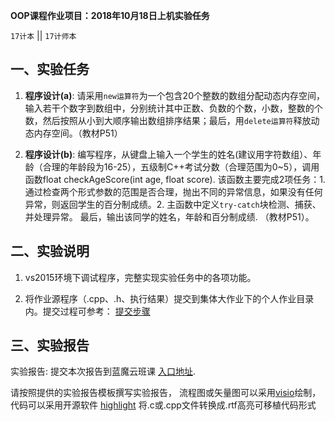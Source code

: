 **OOP课程作业项目：2018年10月18日上机实验任务**

`17计本`  || `17计师本`

## 一、实验任务

1. **程序设计(a)**: 请采用`new运算符`为一个包含20个整数的数组分配动态内存空间，输入若干个数字到数组中，分别统计其中正数、负数的个数，小数，整数的个数，然后按照从小到大顺序输出数组排序结果；最后，用`delete运算符`释放动态内存空间。（教材P51）


2. **程序设计(b)**: 编写程序，从键盘上输入一个学生的姓名(建议用字符数组）、年龄（合理的年龄段为16-25），五级制C++考试分数（合理范围为0~5），调用函数float checkAgeScore(int age, float score). 该函数主要完成2项任务：1.通过检查两个形式参数的范围是否合理，抛出不同的异常信息，如果没有任何异常，则返回学生的百分制成绩。2. 主函数中定义`try-catch`块检测、捕获、并处理异常。 最后，输出该同学的姓名，年龄和百分制成绩.
（教材P51）。


## 二、实验说明

1. vs2015环境下调试程序，完整实现实验任务中的各项功能。

2. 将作业源程序（.cpp、.h、执行结果）提交到集体大作业下的个人作业目录内。提交过程可参考：
   [提交步骤](https://github.com/tsingke/Homework_Neumann/blob/master/README.md)


## 三、实验报告

实验报告: 提交本次报告到蓝魔云班课 [入口地址](https://www.mosoteach.cn/web/index.php?c=passport&m=index).

请按照提供的实验报告模板撰写实验报告， 流程图或矢量图可以采用[visio](https://www.google.com/search?q=Microsoft%20Office%20%E4%B8%93%E4%B8%9A%E5%A2%9E%E5%BC%BA%E7%89%88%202016%20&ie=UTF-8)绘制，代码可以采用开源软件 [highlight](http://www.andre-simon.de/) 将.c或.cpp文件转换成.rtf高亮可移植代码形式
